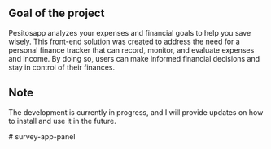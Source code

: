 ## Goal of the project

Pesitosapp analyzes your expenses and financial goals to help you save wisely. This front-end solution was created to address the need for a personal finance tracker that can record, monitor, and evaluate expenses and income. By doing so, users can make informed financial decisions and stay in control of their finances.

## Note

The development is currently in progress, and I will provide updates on how to install and use it in the future.


#   s u r v e y - a p p - p a n e l  
 